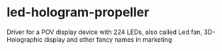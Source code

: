 # led-hologram-propeller
Driver for a POV display device with 224 LEDs, also called Led fan, 3D-Holographic display and other fancy names in marketing
